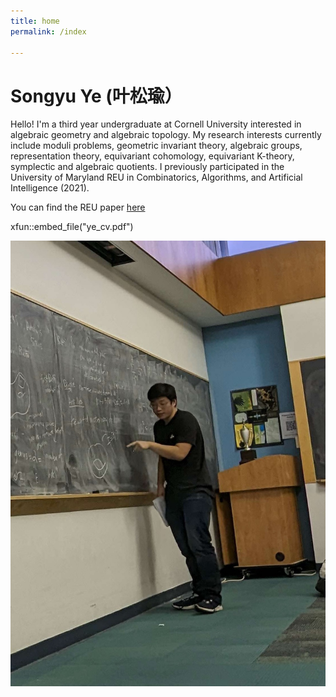 ```yaml
---
title: home
permalink: /index

---
```

# Songyu Ye (叶松瑜）

Hello! I'm a third year undergraduate at Cornell University interested in algebraic geometry and algebraic topology. My research interests currently include moduli problems, geometric invariant theory, algebraic groups, representation theory, equivariant cohomology, equivariant K-theory, symplectic and algebraic quotients.
I previously participated in the University of Maryland REU in Combinatorics, Algorithms, and Artificial Intelligence (2021).

You can find the REU paper [here](https://arxiv.org/abs/2304.02745)

xfun::embed_file("ye_cv.pdf")


![me](me-at-board.jpeg)

